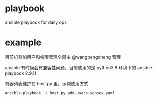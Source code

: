 # playbook

ansible playbook for daily ops

# example

目前机器加用户和权限管理全部由 @wangpengcheng 管理

ansible 有时候会有兼容性问题，目前使用的是 python3.8 环境下的 ansible-playbook 2.9.11

机器列表维护在 host.py 里，示例使用方式
```bash
ansible-playbook -i host.py add-users-senses.yaml
```
